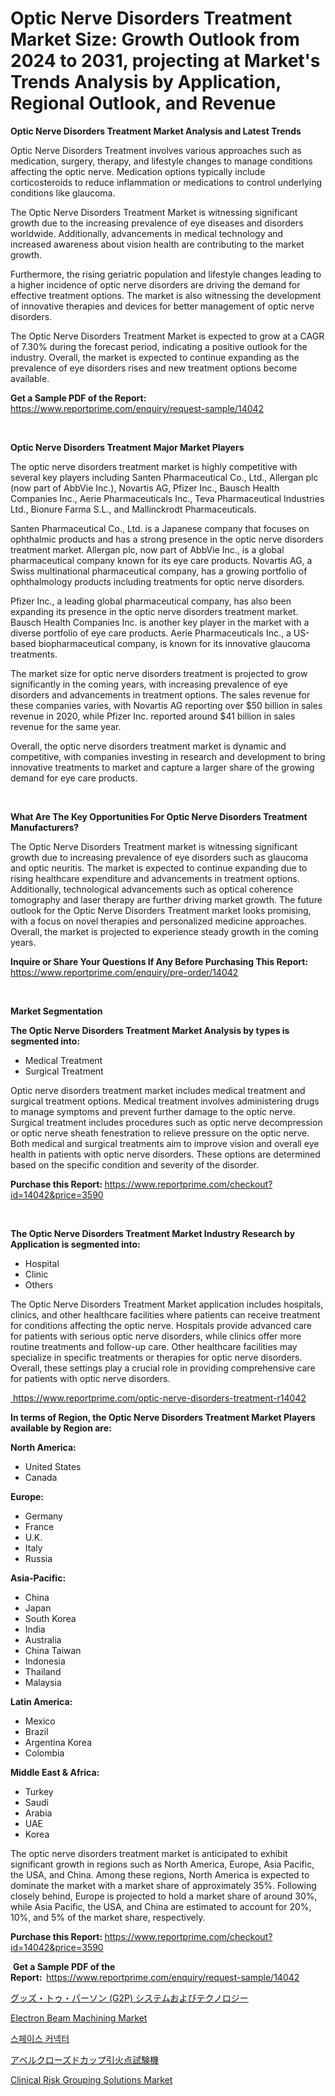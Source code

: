 <p><h1>Optic Nerve Disorders Treatment Market Size: Growth Outlook from 2024 to 2031, projecting at Market's Trends Analysis by Application, Regional Outlook, and Revenue</h1></p><p><strong>Optic Nerve Disorders Treatment Market Analysis and Latest Trends</strong></p>
<p><p>Optic Nerve Disorders Treatment involves various approaches such as medication, surgery, therapy, and lifestyle changes to manage conditions affecting the optic nerve. Medication options typically include corticosteroids to reduce inflammation or medications to control underlying conditions like glaucoma.</p><p>The Optic Nerve Disorders Treatment Market is witnessing significant growth due to the increasing prevalence of eye diseases and disorders worldwide. Additionally, advancements in medical technology and increased awareness about vision health are contributing to the market growth.</p><p>Furthermore, the rising geriatric population and lifestyle changes leading to a higher incidence of optic nerve disorders are driving the demand for effective treatment options. The market is also witnessing the development of innovative therapies and devices for better management of optic nerve disorders.</p><p>The Optic Nerve Disorders Treatment Market is expected to grow at a CAGR of 7.30% during the forecast period, indicating a positive outlook for the industry. Overall, the market is expected to continue expanding as the prevalence of eye disorders rises and new treatment options become available.</p></p>
<p><strong>Get a Sample PDF of the Report:&nbsp;</strong> <a href="https://www.reportprime.com/enquiry/request-sample/14042">https://www.reportprime.com/enquiry/request-sample/14042</a></p>
<p>&nbsp;</p>
<p><strong>Optic Nerve Disorders Treatment Major Market Players</strong></p>
<p><p>The optic nerve disorders treatment market is highly competitive with several key players including Santen Pharmaceutical Co., Ltd., Allergan plc (now part of AbbVie Inc.), Novartis AG, Pfizer Inc., Bausch Health Companies Inc., Aerie Pharmaceuticals Inc., Teva Pharmaceutical Industries Ltd., Bionure Farma S.L., and Mallinckrodt Pharmaceuticals.</p><p>Santen Pharmaceutical Co., Ltd. is a Japanese company that focuses on ophthalmic products and has a strong presence in the optic nerve disorders treatment market. Allergan plc, now part of AbbVie Inc., is a global pharmaceutical company known for its eye care products. Novartis AG, a Swiss multinational pharmaceutical company, has a growing portfolio of ophthalmology products including treatments for optic nerve disorders.</p><p>Pfizer Inc., a leading global pharmaceutical company, has also been expanding its presence in the optic nerve disorders treatment market. Bausch Health Companies Inc. is another key player in the market with a diverse portfolio of eye care products. Aerie Pharmaceuticals Inc., a US-based biopharmaceutical company, is known for its innovative glaucoma treatments.</p><p>The market size for optic nerve disorders treatment is projected to grow significantly in the coming years, with increasing prevalence of eye disorders and advancements in treatment options. The sales revenue for these companies varies, with Novartis AG reporting over $50 billion in sales revenue in 2020, while Pfizer Inc. reported around $41 billion in sales revenue for the same year. </p><p>Overall, the optic nerve disorders treatment market is dynamic and competitive, with companies investing in research and development to bring innovative treatments to market and capture a larger share of the growing demand for eye care products.</p></p>
<p>&nbsp;</p>
<p><strong>What Are The Key Opportunities For Optic Nerve Disorders Treatment Manufacturers?</strong></p>
<p><p>The Optic Nerve Disorders Treatment market is witnessing significant growth due to increasing prevalence of eye disorders such as glaucoma and optic neuritis. The market is expected to continue expanding due to rising healthcare expenditure and advancements in treatment options. Additionally, technological advancements such as optical coherence tomography and laser therapy are further driving market growth. The future outlook for the Optic Nerve Disorders Treatment market looks promising, with a focus on novel therapies and personalized medicine approaches. Overall, the market is projected to experience steady growth in the coming years.</p></p>
<p><strong>Inquire or Share Your Questions If Any Before Purchasing This Report:</strong> <a href="https://www.reportprime.com/enquiry/pre-order/14042">https://www.reportprime.com/enquiry/pre-order/14042</a></p>
<p>&nbsp;</p>
<p><strong>Market Segmentation</strong></p>
<p><strong>The Optic Nerve Disorders Treatment Market Analysis by types is segmented into:</strong></p>
<p><ul><li>Medical Treatment</li><li>Surgical Treatment</li></ul></p>
<p><p>Optic nerve disorders treatment market includes medical treatment and surgical treatment options. Medical treatment involves administering drugs to manage symptoms and prevent further damage to the optic nerve. Surgical treatment includes procedures such as optic nerve decompression or optic nerve sheath fenestration to relieve pressure on the optic nerve. Both medical and surgical treatments aim to improve vision and overall eye health in patients with optic nerve disorders. These options are determined based on the specific condition and severity of the disorder.</p></p>
<p><strong>Purchase this Report:&nbsp;</strong><a href="https://www.reportprime.com/checkout?id=14042&price=3590">https://www.reportprime.com/checkout?id=14042&price=3590</a></p>
<p>&nbsp;</p>
<p><strong>The Optic Nerve Disorders Treatment Market Industry Research by Application is segmented into:</strong></p>
<p><ul><li>Hospital</li><li>Clinic</li><li>Others</li></ul></p>
<p><p>The Optic Nerve Disorders Treatment Market application includes hospitals, clinics, and other healthcare facilities where patients can receive treatment for conditions affecting the optic nerve. Hospitals provide advanced care for patients with serious optic nerve disorders, while clinics offer more routine treatments and follow-up care. Other healthcare facilities may specialize in specific treatments or therapies for optic nerve disorders. Overall, these settings play a crucial role in providing comprehensive care for patients with optic nerve disorders.</p></p>
<p><a href="https://www.reportprime.com/optic-nerve-disorders-treatment-r14042">&nbsp;https://www.reportprime.com/optic-nerve-disorders-treatment-r14042</a></p>
<p><strong>In terms of Region, the Optic Nerve Disorders Treatment Market Players available by Region are:</strong></p>
<p>
    <p> <strong> North America: </strong>
        <ul>
            <li>United States</li>
            <li>Canada</li>
        </ul>
        </p> 
    <p> <strong> Europe: </strong>
        <ul>
            <li>Germany</li>
            <li>France</li>
            <li>U.K.</li>
            <li>Italy</li>
            <li>Russia</li>
        </ul>
        </p> 
    <p> <strong> Asia-Pacific: </strong>
        <ul>
            <li>China</li>
            <li>Japan</li>
            <li>South Korea</li>
            <li>India</li>
            <li>Australia</li>
            <li>China Taiwan</li>
            <li>Indonesia</li>
            <li>Thailand</li>
            <li>Malaysia</li>
        </ul>
        </p> 
    <p> <strong> Latin America: </strong>
        <ul>
            <li>Mexico</li>
            <li>Brazil</li>
            <li>Argentina Korea</li>
            <li>Colombia</li>
        </ul>
        </p> 
    <p> <strong> Middle East & Africa: </strong>
        <ul>
            <li>Turkey</li>
            <li>Saudi</li>
            <li>Arabia</li>
            <li>UAE</li>
            <li>Korea</li>
        </ul>
    </p>
    </p>
<p><p>The optic nerve disorders treatment market is anticipated to exhibit significant growth in regions such as North America, Europe, Asia Pacific, the USA, and China. Among these regions, North America is expected to dominate the market with a market share of approximately 35%. Following closely behind, Europe is projected to hold a market share of around 30%, while Asia Pacific, the USA, and China are estimated to account for 20%, 10%, and 5% of the market share, respectively.</p></p>
<p><strong>Purchase this Report: </strong><a href="https://www.reportprime.com/checkout?id=14042&price=3590">https://www.reportprime.com/checkout?id=14042&price=3590</a></p>
<p>&nbsp;<strong>Get a Sample PDF of the Report:&nbsp;&nbsp;</strong><a href="https://www.reportprime.com/enquiry/request-sample/14042">https://www.reportprime.com/enquiry/request-sample/14042</a></p>
<p><strong></strong></p>
<p><p><a href="https://github.com/BrionnaBoyle/Market-Research-Report-List-1/blob/main/253330780708.md">グッズ・トゥ・パーソン (G2P) システムおよびテクノロジー</a></p><p><a href="https://github.com/ElmoRunolfsson2023/Market-Research-Report-List-1/blob/main/electron-beam-machining-market.md">Electron Beam Machining Market</a></p><p><a href="https://medium.com/@londonacobson5656/space-connectors-%EC%8B%9C%EC%9E%A5-%EB%B6%84%EC%84%9D-cagr-%EC%8B%9C%EC%9E%A5-%EC%84%B8%EB%B6%84%ED%99%94-%EB%B0%8F-%EA%B8%80%EB%A1%9C%EB%B2%8C-%EC%82%B0%EC%97%85-%EA%B0%9C%EC%9A%94-17c22e4ce286">스페이스 커넥터</a></p><p><a href="https://medium.com/@addyserr7687/%E3%82%A2%E3%83%99%E3%83%AB%E3%82%AF%E3%83%AD%E3%83%BC%E3%82%BA%E3%83%89%E3%82%AB%E3%83%83%E3%83%97%E3%83%95%E3%83%A9%E3%83%83%E3%82%B7%E3%83%A5%E3%83%9D%E3%82%A4%E3%83%B3%E3%83%88%E3%83%86%E3%82%B9%E3%82%BF%E3%83%BC%E5%B8%82%E5%A0%B4%E8%A6%8F%E6%A8%A1-%E5%B8%82%E5%A0%B4%E5%B1%95%E6%9C%9B%E3%81%A8%E5%B8%82%E5%A0%B4%E4%BA%88%E6%B8%AC-2024%E5%B9%B4%E3%81%8B%E3%82%892031%E5%B9%B4-89f91e9d4ba3">アベルクローズドカップ引火点試験機</a></p><p><a href="https://github.com/susanjprice2023/Market-Research-Report-List-1/blob/main/clinical-risk-grouping-solutions-market.md">Clinical Risk Grouping Solutions Market</a></p></p>